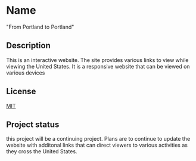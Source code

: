 # Name
 "From Portland to Portland" 

 ## Description
 This is an interactive website.  The site provides various links to view while viewing the United States.  It is a responsive website that can be viewed on various devices


## License
[MIT](https://choosealicense.com/licenses/mit/)

## Project status
 this project will be a continuing project. Plans are to continue to update the website with additonal links that can direct viewers to various activities as they cross the United States.